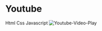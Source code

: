 # Youtube
Html Css Javascript
![Youtube-Video-Play](https://user-images.githubusercontent.com/113522636/190677449-325542dc-63ef-4fc1-a913-2e06d11ecd06.png)
